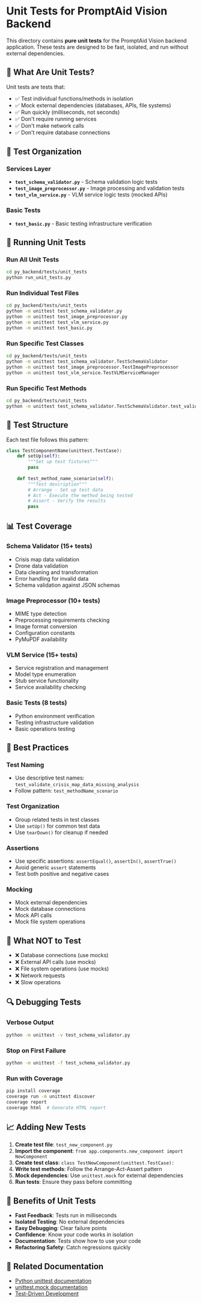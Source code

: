 # Unit Tests for PromptAid Vision Backend

This directory contains **pure unit tests** for the PromptAid Vision backend application. These tests are designed to be fast, isolated, and run without external dependencies.

## 🧪 **What Are Unit Tests?**

Unit tests are tests that:
- ✅ Test individual functions/methods in isolation
- ✅ Mock external dependencies (databases, APIs, file systems)
- ✅ Run quickly (milliseconds, not seconds)
- ✅ Don't require running services
- ✅ Don't make network calls
- ✅ Don't require database connections

## 📁 **Test Organization**

### **Services Layer**
- **`test_schema_validator.py`** - Schema validation logic tests
- **`test_image_preprocessor.py`** - Image processing and validation tests
- **`test_vlm_service.py`** - VLM service logic tests (mocked APIs)

### **Basic Tests**
- **`test_basic.py`** - Basic testing infrastructure verification

## 🚀 **Running Unit Tests**

### **Run All Unit Tests**
```bash
cd py_backend/tests/unit_tests
python run_unit_tests.py
```

### **Run Individual Test Files**
```bash
cd py_backend/tests/unit_tests
python -m unittest test_schema_validator.py
python -m unittest test_image_preprocessor.py
python -m unittest test_vlm_service.py
python -m unittest test_basic.py
```

### **Run Specific Test Classes**
```bash
cd py_backend/tests/unit_tests
python -m unittest test_schema_validator.TestSchemaValidator
python -m unittest test_image_preprocessor.TestImagePreprocessor
python -m unittest test_vlm_service.TestVLMServiceManager
```

### **Run Specific Test Methods**
```bash
cd py_backend/tests/unit_tests
python -m unittest test_schema_validator.TestSchemaValidator.test_validate_crisis_map_data_valid
```

## 🔧 **Test Structure**

Each test file follows this pattern:

```python
class TestComponentName(unittest.TestCase):
    def setUp(self):
        """Set up test fixtures"""
        pass
    
    def test_method_name_scenario(self):
        """Test description"""
        # Arrange - Set up test data
        # Act - Execute the method being tested
        # Assert - Verify the results
        pass
```

## 📊 **Test Coverage**

### **Schema Validator (15+ tests)**
- Crisis map data validation
- Drone data validation
- Data cleaning and transformation
- Error handling for invalid data
- Schema validation against JSON schemas

### **Image Preprocessor (10+ tests)**
- MIME type detection
- Preprocessing requirements checking
- Image format conversion
- Configuration constants
- PyMuPDF availability

### **VLM Service (15+ tests)**
- Service registration and management
- Model type enumeration
- Stub service functionality
- Service availability checking

### **Basic Tests (8 tests)**
- Python environment verification
- Testing infrastructure validation
- Basic operations testing

## 🎯 **Best Practices**

### **Test Naming**
- Use descriptive test names: `test_validate_crisis_map_data_missing_analysis`
- Follow pattern: `test_methodName_scenario`

### **Test Organization**
- Group related tests in test classes
- Use `setUp()` for common test data
- Use `tearDown()` for cleanup if needed

### **Assertions**
- Use specific assertions: `assertEqual()`, `assertIn()`, `assertTrue()`
- Avoid generic `assert` statements
- Test both positive and negative cases

### **Mocking**
- Mock external dependencies
- Mock database connections
- Mock API calls
- Mock file system operations

## 🚨 **What NOT to Test**

- ❌ Database connections (use mocks)
- ❌ External API calls (use mocks)
- ❌ File system operations (use mocks)
- ❌ Network requests
- ❌ Slow operations

## 🔍 **Debugging Tests**

### **Verbose Output**
```bash
python -m unittest -v test_schema_validator.py
```

### **Stop on First Failure**
```bash
python -m unittest -f test_schema_validator.py
```

### **Run with Coverage**
```bash
pip install coverage
coverage run -m unittest discover
coverage report
coverage html  # Generate HTML report
```

## 📈 **Adding New Tests**

1. **Create test file**: `test_new_component.py`
2. **Import the component**: `from app.components.new_component import NewComponent`
3. **Create test class**: `class TestNewComponent(unittest.TestCase):`
4. **Write test methods**: Follow the Arrange-Act-Assert pattern
5. **Mock dependencies**: Use `unittest.mock` for external dependencies
6. **Run tests**: Ensure they pass before committing

## 🎉 **Benefits of Unit Tests**

- **Fast Feedback**: Tests run in milliseconds
- **Isolated Testing**: No external dependencies
- **Easy Debugging**: Clear failure points
- **Confidence**: Know your code works in isolation
- **Documentation**: Tests show how to use your code
- **Refactoring Safety**: Catch regressions quickly

## 🔗 **Related Documentation**

- [Python unittest documentation](https://docs.python.org/3/library/unittest.html)
- [unittest.mock documentation](https://docs.python.org/3/library/unittest.mock.html)
- [Test-Driven Development](https://en.wikipedia.org/wiki/Test-driven_development)
